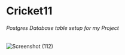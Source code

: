 # Cricket11
###### Postgres Database table setup for my Project
![Screenshot (112)](https://github.com/Abishek-R182/Cricket11/assets/113702399/e2e8e446-58d0-4048-a1f0-effd8b561cf6)
